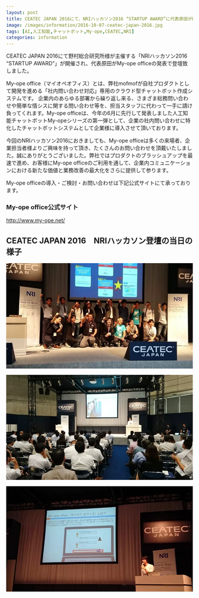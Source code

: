 ```yaml
---
layout: post
title: CEATEC JAPAN 2016にて、NRIハッカソン2016 “STARTUP AWARD”に代表原田がMy-ope office発表で登壇致しました。
image: /images/information/2016-10-07-ceatec-japan-2016.jpg
tags: [AI,人工知能,チャットボット,My-ope,CEATEC,NRI]
categories: information
---
```


CEATEC JAPAN 2016にて野村総合研究所様が主催する「NRIハッカソン2016 “STARTUP AWARD”」が開催され、代表原田がMy-ope officeの発表で登壇致しました。

My-ope office（マイオペオフィス）とは、弊社mofmofが自社プロダクトとして開発を進める「社内問い合わせ対応」専用のクラウド型チャットボット作成システムです。 企業内のあらゆる部署から繰り返し来る、さまざま総務問い合わせや簡単な情シスに関する問い合わせ等を、担当スタッフに代わって一手に請け負ってくれます。My-ope officeは、今年の6月に先行して発表しました人工知能チャットボットMy-opeシリーズの第一弾として、企業の社内問い合わせに特化したチャットボットシステムとして企業様に導入させて頂いております。

今回のNRIハッカソン2016におきましても、My-ope officeは多くの来場者、企業担当者様よりご興味を持って頂き、たくさんのお問い合わせを頂戴いたしました。誠にありがとうございました。弊社ではプロダクトのブラッシュアップを最速で進め、お客様にMy-ope officeのご利用を通して、企業内コミュニケーションにおける新たな価値と業務改善の最大化をさらに提供して参ります。

My-ope officeの導入・ご検討・お問い合わせは下記公式サイトにて承っております。

### My-ope office公式サイト
http://www.my-ope.net/

## CEATEC JAPAN 2016　NRIハッカソン登壇の当日の様子

![CEATECの様子1](/images/information/ceatec1.jpg)

![CEATECの様子2](/images/information/ceatec2.jpg)

![CEATECの様子3](/images/information/ceatec3.jpg)
